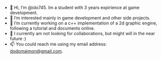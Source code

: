 - 👋 Hi, I’m @ido745. Im a student with 3 years expirience at game development.
- 👀 I’m interested mainly in game development and other side projects.
- 🌱 I’m currently working on a c++ implementation of a 2d graphic engine, following a tutorial and documents online.
- 💞️ I currently am not looking for collaborations, but might will in the near future :)
- 📫 You could reach me using my email address: dodomaimon@gmail.com.
